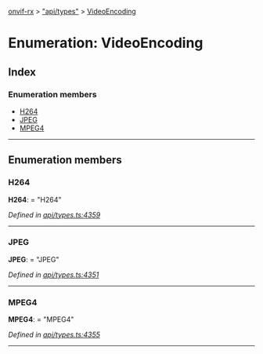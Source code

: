 [onvif-rx](../README.md) > ["api/types"](../modules/_api_types_.md) > [VideoEncoding](../enums/_api_types_.videoencoding.md)

# Enumeration: VideoEncoding

## Index

### Enumeration members

* [H264](_api_types_.videoencoding.md#h264)
* [JPEG](_api_types_.videoencoding.md#jpeg)
* [MPEG4](_api_types_.videoencoding.md#mpeg4)

---

## Enumeration members

<a id="h264"></a>

###  H264

**H264**:  = "H264"

*Defined in [api/types.ts:4359](https://github.com/patrickmichalina/onvif-rx/blob/034e4d6/src/api/types.ts#L4359)*

___
<a id="jpeg"></a>

###  JPEG

**JPEG**:  = "JPEG"

*Defined in [api/types.ts:4351](https://github.com/patrickmichalina/onvif-rx/blob/034e4d6/src/api/types.ts#L4351)*

___
<a id="mpeg4"></a>

###  MPEG4

**MPEG4**:  = "MPEG4"

*Defined in [api/types.ts:4355](https://github.com/patrickmichalina/onvif-rx/blob/034e4d6/src/api/types.ts#L4355)*

___

